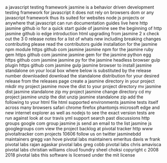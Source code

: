 a javascript testing framework jasmine is a behavior driven development testing framework for javascript it does not rely on browsers dom or any javascript framework thus its suited for websites node js projects or anywhere that javascript can run documentation guides live here http jasmine github io for a quick start guide of jasmine see the beginning of http jasmine github io edge introduction html upgrading from jasmine 2 x check out the 3 0 release notes for a list of whats new including breaking changes contributing please read the contributors guide installation for the jasmine npm module https github com jasmine jasmine npm for the jasmine ruby gem https github com jasmine jasmine gem for the jasmine python egg https github com jasmine jasmine py for the jasmine headless browser gulp plugin https github com jasmine gulp jasmine browser to install jasmine standalone on your local box where below is substituted by the release number downloaded download the standalone distribution for your desired release from the releases page create a jasmine directory in your project mkdir my project jasmine move the dist to your project directory mv jasmine dist jasmine standalone zip my project jasmine change directory cd my project jasmine unzip the dist unzip jasmine standalone zip add the following to your html file html supported environments jasmine tests itself across many browsers safari chrome firefox phantomjs microsoft edge and new internet explorer as well as nodejs to see the exact version tests are run against look at our travis yml support search past discussions http groups google com group jasmine js send an email to the list jasmine js googlegroups com view the project backlog at pivotal tracker http www pivotaltracker com projects 10606 follow us on twitter jasminebdd maintainers gregg van hove pivotal labs maintainers emeritus davis w frank pivotal labs rajan agaskar pivotal labs greg cobb pivotal labs chris amavisca pivotal labs christian williams cloud foundry sheel choksi copyright c 2008 2018 pivotal labs this software is licensed under the mit license